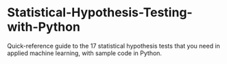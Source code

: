 # Statistical-Hypothesis-Testing-with-Python
Quick-reference guide to the 17 statistical hypothesis tests that you need in applied machine learning, with sample code in Python.
